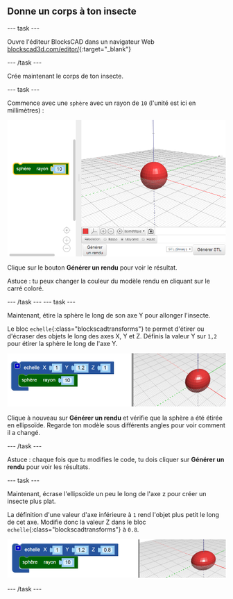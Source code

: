 ## Donne un corps à ton insecte

--- task ---

Ouvre l'éditeur BlocksCAD dans un navigateur Web [blockscad3d.com/editor/](https://www.blockscad3d.com/editor/){:target="_blank"}

--- /task ---

Crée maintenant le corps de ton insecte.

--- task ---

Commence avec une `sphère` avec un rayon de `10` (l'unité est ici en millimètres) :

![capture d'écran](images/bug-body-sphere.png)

Clique sur le bouton **Générer un rendu** pour voir le résultat.

Astuce : tu peux changer la couleur du modèle rendu en cliquant sur le carré coloré.

--- /task --- --- task ---

Maintenant, étire la sphère le long de son axe Y pour allonger l'insecte.

Le bloc `echelle`{:class="blockscadtransforms"} te permet d'étirer ou d'écraser des objets le long des axes X, Y et Z. Définis la valeur Y sur `1,2` pour étirer la sphère le long de l'axe Y.

![capture d'écran](images/bug-body-y.png)

Clique à nouveau sur **Générer un rendu** et vérifie que la sphère a été étirée en ellipsoïde. Regarde ton modèle sous différents angles pour voir comment il a changé.

--- /task ---

Astuce : chaque fois que tu modifies le code, tu dois cliquer sur **Générer un rendu** pour voir les résultats.

--- task ---

Maintenant, écrase l'ellipsoïde un peu le long de l'axe z pour créer un insecte plus plat.

La définition d'une valeur d'axe inférieure à `1` rend l'objet plus petit le long de cet axe. Modifie donc la valeur Z dans le bloc `echelle`{:class="blockscadtransforms"} à `0.8`.

![capture d'écran](images/bug-body-z.png)

--- /task ---




